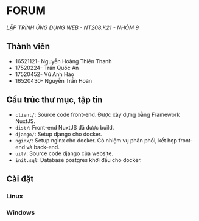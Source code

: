 # FORUM

_LẬP TRÌNH ỨNG DỤNG WEB - NT208.K21 - NHÓM 9_

## Thành viên

- 16521121- Nguyễn Hoàng Thiên Thanh
- 17520224- Trần Quốc An
- 17520452- Vũ Anh Hào
- 16520430- Nguyễn Trần Hoàn

## Cấu trúc thư mục, tập tin

- `client/`: Source code front-end. Được xây dựng bằng Framework NuxtJS.
- `dist/`: Front-end NuxtJS đã được build.
- `django/`: Setup django cho docker.
- `nginx/`: Setup nginx cho docker. Có nhiệm vụ phân phối, kết hợp front-end và back-end.
- `uit/`: Source code django của website.
- `init.sql`: Database postgres khởi đầu cho docker.

## Cài đặt

### Linux

### Windows
